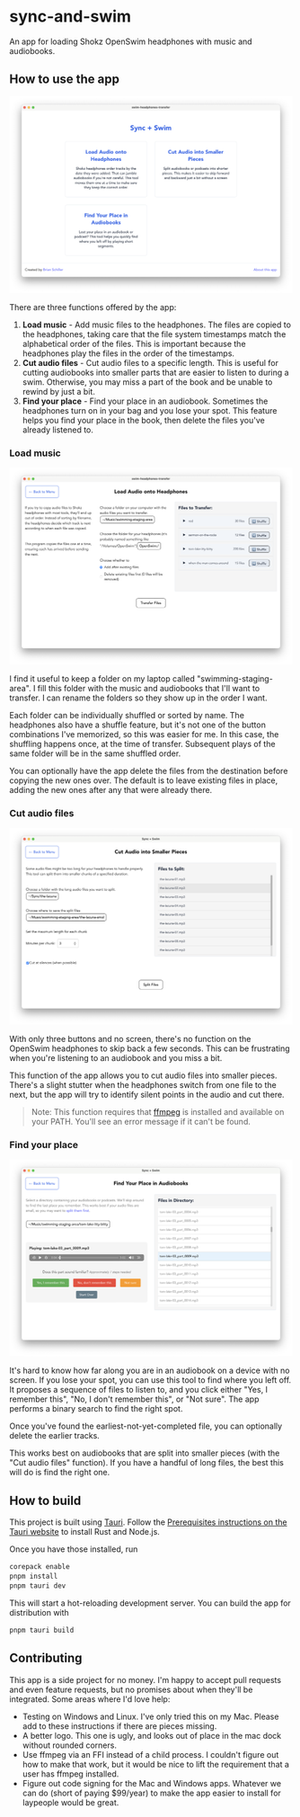 # sync-and-swim

An app for loading Shokz OpenSwim headphones with music and audiobooks.

## How to use the app

![Sync and Swim main screen](./images/sync-and-swim-main.png)

There are three functions offered by the app:

1. **Load music** - Add music files to the headphones. The files are copied to the headphones, taking care that the file system timestamps match the alphabetical order of the files. This is important because the headphones play the files in the order of the timestamps.
2. **Cut audio files** - Cut audio files to a specific length. This is useful for cutting audiobooks into smaller parts that are easier to listen to during a swim. Otherwise, you may miss a part of the book and be unable to rewind by just a bit.
3. **Find your place** - Find your place in an audiobook. Sometimes the headphones turn on in your bag and you lose your spot. This feature helps you find your place in the book, then delete the files you've already listened to.

### Load music

![Load music screen](./images/load-music.png)

I find it useful to keep a folder on my laptop called "swimming-staging-area". I fill this folder with the music and audiobooks that I'll want to transfer. I can rename the folders so they show up in the order I want.

Each folder can be individually shuffled or sorted by name. The headphones also have a shuffle feature, but it's not one of the button combinations I've memorized, so this was easier for me. In this case, the shuffling happens once, at the time of transfer. Subsequent plays of the same folder will be in the same shuffled order.

You can optionally have the app delete the files from the destination before copying the new ones over. The default is to leave existing files in place, adding the new ones after any that were already there.

### Cut audio files

![Split audio screen](./images/split-audio.png)

With only three buttons and no screen, there's no function on the OpenSwim headphones to skip back a few seconds. This can be frustrating when you're listening to an audiobook and you miss a bit.

This function of the app allows you to cut audio files into smaller pieces. There's a slight stutter when the headphones switch from one file to the next, but the app will try to identify silent points in the audio and cut there.

> Note: This function requires that [ffmpeg](https://www.ffmpeg.org/download.html) is installed and available on your PATH. You'll see an error message if it can't be found.

### Find your place

![Find your place screen](./images/find-your-place.png)

It's hard to know how far along you are in an audiobook on a device with no screen. If you lose your spot, you can use this tool to find where you left off. It proposes a sequence of files to listen to, and you click either "Yes, I remember this", "No, I don't remember this", or "Not sure". The app performs a binary search to find the right spot.

Once you've found the earliest-not-yet-completed file, you can optionally delete the earlier tracks.

This works best on audiobooks that are split into smaller pieces (with the "Cut audio files" function). If you have a handful of long files, the best this will do is find the right one.

## How to build

This project is built using [Tauri](https://v2.tauri.app/). Follow the [Prerequisites instructions on the Tauri website](https://v2.tauri.app/start/prerequisites/) to install Rust and Node.js.

Once you have those installed, run

```sh
corepack enable
pnpm install
pnpm tauri dev
```

This will start a hot-reloading development server. You can build the app for distribution with

```sh
pnpm tauri build
```

## Contributing

This app is a side project for no money. I'm happy to accept pull requests and even feature requests, but no promises about when they'll be integrated. Some areas where I'd love help:

- Testing on Windows and Linux. I've only tried this on my Mac. Please add to these instructions if there are pieces missing.
- A better logo. This one is ugly, and looks out of place in the mac dock without rounded corners.
- Use ffmpeg via an FFI instead of a child process. I couldn't figure out how to make that work, but it would be nice to lift the requirement that a user has ffmpeg installed.
- Figure out code signing for the Mac and Windows apps. Whatever we can do (short of paying $99/year) to make the app easier to install for laypeople would be great.

